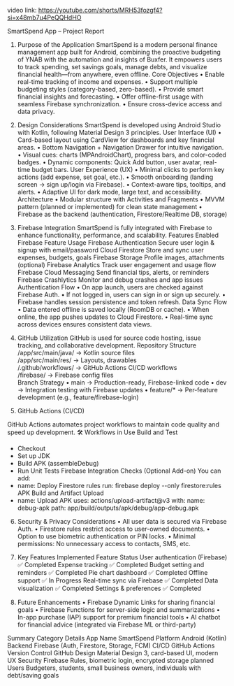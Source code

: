 video link: https://youtube.com/shorts/MRH53fozgf4?si=x48mb7u4PeQQHdHO

SmartSpend App – Project Report 

 1. Purpose of the Application
SmartSpend is a modern personal finance management app built for Android, combining the proactive budgeting of YNAB with the automation and insights of Buxfer. It empowers users to track spending, set savings goals, manage debts, and visualize financial health—from anywhere, even offline.
 Core Objectives
•	Enable real-time tracking of income and expenses.
•	Support multiple budgeting styles (category-based, zero-based).
•	Provide smart financial insights and forecasting.
•	Offer offline-first usage with seamless Firebase synchronization.
•	Ensure cross-device access and data privacy.

 2. Design Considerations
SmartSpend is developed using Android Studio with Kotlin, following Material Design 3 principles.
 User Interface (UI)
•	Card-based layout using CardView for dashboards and key financial areas.
•	Bottom Navigation + Navigation Drawer for intuitive navigation.
•	Visual cues: charts (MPAndroidChart), progress bars, and color-coded badges.
•	Dynamic components: Quick Add button, user avatar, real-time budget bars.
 User Experience (UX)
•	Minimal clicks to perform key actions (add expense, set goal, etc.).
•	Smooth onboarding (landing screen → sign up/login via Firebase).
•	Context-aware tips, tooltips, and alerts.
•	Adaptive UI for dark mode, large text, and accessibility.
 Architecture
•	Modular structure with Activities and Fragments
•	MVVM pattern (planned or implemented) for clean state management
•	Firebase as the backend (authentication, Firestore/Realtime DB, storage)

 3. Firebase Integration
SmartSpend is fully integrated with Firebase to enhance functionality, performance, and scalability.
 Features Enabled
Firebase Feature	Usage
Firebase Authentication	Secure user login & signup with email/password
Cloud Firestore	Store and sync user expenses, budgets, goals
Firebase Storage	Profile images, attachments (optional)
Firebase Analytics	Track user engagement and usage flow
Firebase Cloud Messaging	Send financial tips, alerts, or reminders
Firebase Crashlytics	Monitor and debug crashes and app issues
 Authentication Flow
•	On app launch, users are checked against Firebase Auth.
•	If not logged in, users can sign in or sign up securely.
•	Firebase handles session persistence and token refresh.
 Data Sync Flow
•	Data entered offline is saved locally (RoomDB or cache).
•	When online, the app pushes updates to Cloud Firestore.
•	Real-time sync across devices ensures consistent data views.

 4. GitHub Utilization
GitHub is used for source code hosting, issue tracking, and collaborative development.
 Repository Structure
/app/src/main/java/      → Kotlin source files  
/app/src/main/res/       → Layouts, drawables  
/.github/workflows/      → GitHub Actions CI/CD workflows  
/firebase/               → Firebase config files  
 Branch Strategy
•	main → Production-ready, Firebase-linked code
•	dev → Integration testing with Firebase updates
•	feature/* → Per-feature development (e.g., feature/firebase-login)
 5. GitHub Actions (CI/CD)
    
GitHub Actions automates project workflows to maintain code quality and speed up development.
🛠 Workflows in Use
 Build and Test
- Checkout
- Set up JDK
- Build APK (assembleDebug)
- Run Unit Tests
 Firebase Integration Checks (Optional Add-on)
You can add:
- name: Deploy Firestore rules
  run: firebase deploy --only firestore:rules
 APK Build and Artifact Upload
- name: Upload APK
  uses: actions/upload-artifact@v3
  with:
    name: debug-apk
    path: app/build/outputs/apk/debug/app-debug.apk

 6. Security & Privacy Considerations
•	All user data is secured via Firebase Auth.
•	Firestore rules restrict access to user-owned documents.
•	Option to use biometric authentication or PIN locks.
•	Minimal permissions: No unnecessary access to contacts, SMS, etc.

7. Key Features Implemented
Feature	Status
User authentication (Firebase)	✅ Completed
Expense tracking	✅ Completed
Budget setting and reminders	✅ Completed
Pie chart dashboard	✅ Completed
Offline support	✅ In Progress
Real-time sync via Firebase	✅ Completed
Data visualization	✅ Completed
Settings & preferences	✅ Completed

 8. Future Enhancements
•	Firebase Dynamic Links for sharing financial goals
•	Firebase Functions for server-side logic and summarizations
•	In-app purchase (IAP) support for premium financial tools
•	AI chatbot for financial advice (integrated via Firebase ML or third-party)

Summary
Category	Details
App Name	SmartSpend
Platform	Android (Kotlin)
Backend	Firebase (Auth, Firestore, Storage, FCM)
CI/CD	GitHub Actions
Version Control	GitHub
Design	Material Design 3, card-based UI, modern UX
Security	Firebase Rules, biometric login, encrypted storage planned
Users	Budgeters, students, small business owners, individuals with debt/saving goals

